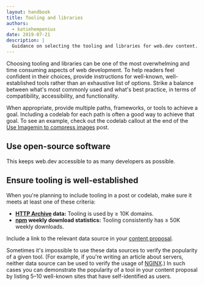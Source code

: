 ```yaml
---
layout: handbook
title: Tooling and libraries
authors:
  - katiehempenius
date: 2019-07-21
description: |
  Guidance on selecting the tooling and libraries for web.dev content.
---
```


Choosing tooling and libraries can be one of the most overwhelming and time consuming aspects of web development. To help readers feel confident in their choices, provide instructions for well-known, well-established tools rather than an exhaustive list of options. Strike a balance between what's most commonly used and what's best practice, in terms of compatibility, accessibility, and functionality.

When appropriate, provide multiple paths, frameworks, or tools to achieve a goal. Including a codelab for each path is often a good way to achieve that goal. To see an example, check out the codelab callout at the end of the [Use Imagemin to compress images](/use-imagemin-to-compress-images/#imagemin-npm-module) post.

## Use open-source software
This keeps web.dev accessible to as many developers as possible.

## Ensure tooling is well-established
When you're planning to include tooling in a post or codelab, make sure it meets at least one of these criteria:
*   **[HTTP Archive](https://httparchive.org) data:** Tooling is used by ≥ 10K domains.
*   **[npm](https://www.npmjs.com/) weekly download statistics:** Tooling consistently has ≥ 50K weekly downloads.

Include a link to the relevant data source in your [content proposal](http://localhost:8080/handbook/quick-start/#planning).

Sometimes it's impossible to use these data sources to verify the popularity of a given tool. (For example, if you're writing an article about servers, neither data source can be used to verify the usage of [NGINX](https://www.nginx.com/).) In such cases you can demonstrate the popularity of a tool in your content proposal by listing 5–10 well-known sites that have self-identified as users.
